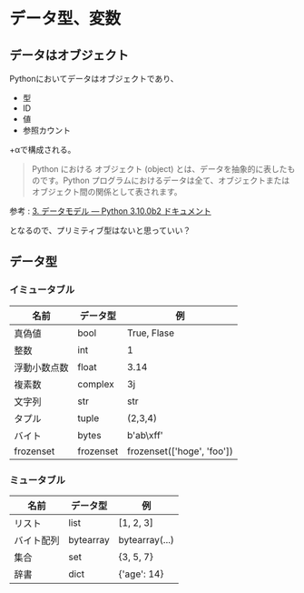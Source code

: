 # データ型、変数

## データはオブジェクト

Pythonにおいてデータはオブジェクトであり、

- 型
- ID
- 値
- 参照カウント

+αで構成される。

>Python における オブジェクト (object) とは、データを抽象的に表したものです。Python プログラムにおけるデータは全て、オブジェクトまたはオブジェクト間の関係として表されます。

参考 : [3. データモデル &#8212; Python 3.10.0b2 ドキュメント](view-source:https://docs.python.org/ja/3/reference/datamodel.html#objects-values-and-types)

となるので、プリミティブ型はないと思っていい？

## データ型

### イミュータブル

|名前|データ型|例|
|---|---|---|
|真偽値|bool|True, Flase|
|整数|int|1|
|浮動小数点数|float|3.14|
|複素数|complex|3j|
|文字列|str|str|
|タプル|tuple|(2,3,4)|
|バイト|bytes|b'ab\xff'|
|frozenset|frozenset|frozenset(['hoge', 'foo'])|

### ミュータブル

|名前|データ型|例|
|---|---|---|
|リスト|list|[1, 2, 3]|
|バイト配列|bytearray|bytearray(...)|
|集合|set|{3, 5, 7}|
|辞書|dict|{'age': 14}|